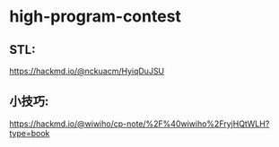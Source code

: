 # high-program-contest

## STL:  
https://hackmd.io/@nckuacm/HyiqDuJSU

## 小技巧:
https://hackmd.io/@wiwiho/cp-note/%2F%40wiwiho%2FryjHQtWLH?type=book
